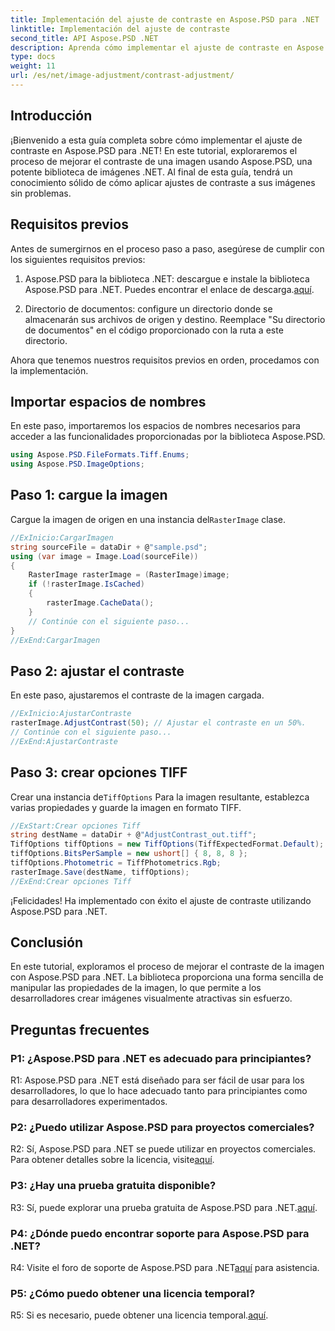 ```yaml
---
title: Implementación del ajuste de contraste en Aspose.PSD para .NET
linktitle: Implementación del ajuste de contraste
second_title: API Aspose.PSD .NET
description: Aprenda cómo implementar el ajuste de contraste en Aspose.PSD para .NET con esta guía paso a paso.
type: docs
weight: 11
url: /es/net/image-adjustment/contrast-adjustment/
---
```

## Introducción

¡Bienvenido a esta guía completa sobre cómo implementar el ajuste de contraste en Aspose.PSD para .NET! En este tutorial, exploraremos el proceso de mejorar el contraste de una imagen usando Aspose.PSD, una potente biblioteca de imágenes .NET. Al final de esta guía, tendrá un conocimiento sólido de cómo aplicar ajustes de contraste a sus imágenes sin problemas.

## Requisitos previos

Antes de sumergirnos en el proceso paso a paso, asegúrese de cumplir con los siguientes requisitos previos:

1.  Aspose.PSD para la biblioteca .NET: descargue e instale la biblioteca Aspose.PSD para .NET. Puedes encontrar el enlace de descarga.[aquí](https://releases.aspose.com/psd/net/).

2. Directorio de documentos: configure un directorio donde se almacenarán sus archivos de origen y destino. Reemplace "Su directorio de documentos" en el código proporcionado con la ruta a este directorio.

Ahora que tenemos nuestros requisitos previos en orden, procedamos con la implementación.

## Importar espacios de nombres

En este paso, importaremos los espacios de nombres necesarios para acceder a las funcionalidades proporcionadas por la biblioteca Aspose.PSD.

```csharp
using Aspose.PSD.FileFormats.Tiff.Enums;
using Aspose.PSD.ImageOptions;
```

## Paso 1: cargue la imagen

Cargue la imagen de origen en una instancia del`RasterImage` clase.

```csharp
//ExInicio:CargarImagen
string sourceFile = dataDir + @"sample.psd";
using (var image = Image.Load(sourceFile))
{
    RasterImage rasterImage = (RasterImage)image;
    if (!rasterImage.IsCached)
    {
        rasterImage.CacheData();
    }
    // Continúe con el siguiente paso...
}
//ExEnd:CargarImagen
```

## Paso 2: ajustar el contraste

En este paso, ajustaremos el contraste de la imagen cargada.

```csharp
//ExInicio:AjustarContraste
rasterImage.AdjustContrast(50); // Ajustar el contraste en un 50%.
// Continúe con el siguiente paso...
//ExEnd:AjustarContraste
```

## Paso 3: crear opciones TIFF

 Crear una instancia de`TiffOptions` Para la imagen resultante, establezca varias propiedades y guarde la imagen en formato TIFF.

```csharp
//ExStart:Crear opciones Tiff
string destName = dataDir + @"AdjustContrast_out.tiff";
TiffOptions tiffOptions = new TiffOptions(TiffExpectedFormat.Default);
tiffOptions.BitsPerSample = new ushort[] { 8, 8, 8 };
tiffOptions.Photometric = TiffPhotometrics.Rgb;
rasterImage.Save(destName, tiffOptions);
//ExEnd:Crear opciones Tiff
```

¡Felicidades! Ha implementado con éxito el ajuste de contraste utilizando Aspose.PSD para .NET.

## Conclusión

En este tutorial, exploramos el proceso de mejorar el contraste de la imagen con Aspose.PSD para .NET. La biblioteca proporciona una forma sencilla de manipular las propiedades de la imagen, lo que permite a los desarrolladores crear imágenes visualmente atractivas sin esfuerzo.

## Preguntas frecuentes

### P1: ¿Aspose.PSD para .NET es adecuado para principiantes?

R1: Aspose.PSD para .NET está diseñado para ser fácil de usar para los desarrolladores, lo que lo hace adecuado tanto para principiantes como para desarrolladores experimentados.

### P2: ¿Puedo utilizar Aspose.PSD para proyectos comerciales?

 R2: Sí, Aspose.PSD para .NET se puede utilizar en proyectos comerciales. Para obtener detalles sobre la licencia, visite[aquí](https://purchase.aspose.com/buy).

### P3: ¿Hay una prueba gratuita disponible?

 R3: Sí, puede explorar una prueba gratuita de Aspose.PSD para .NET.[aquí](https://releases.aspose.com/).

### P4: ¿Dónde puedo encontrar soporte para Aspose.PSD para .NET?

 R4: Visite el foro de soporte de Aspose.PSD para .NET[aquí](https://forum.aspose.com/c/psd/34) para asistencia.

### P5: ¿Cómo puedo obtener una licencia temporal?

 R5: Si es necesario, puede obtener una licencia temporal.[aquí](https://purchase.aspose.com/temporary-license/).